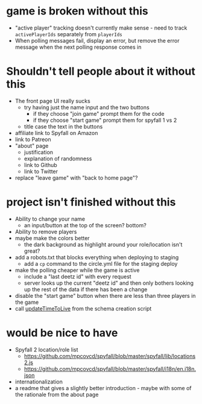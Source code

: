# game is broken without this

- "active player" tracking doesn't currently make sense - need to track `activePlayerIds` separately from `playerIds`
- When polling messages fail, display an error, but remove the error message when the next polling response comes in

# Shouldn't tell people about it without this

- The front page UI really sucks
	- try having just the name input and the two buttons
		- if they choose "join game" prompt them for the code
		- if they choose "start game" prompt them for spyfall 1 vs 2
	- title case the text in the buttons
- affiliate link to Spyfall on Amazon
- link to Patreon
- "about" page
	- justification
	- explanation of randomness
	- link to Github
	- link to Twitter
- replace "leave game" with "back to home page"?

# project isn't finished without this

- Ability to change your name
	- an input/button at the top of the screen?  bottom?
- Ability to remove players
- maybe make the colors better
	- the dark background as highlight around your role/location isn't great?
- add a robots.txt that blocks everything when deploying to staging
	- add a `cp` command to the circle.yml file for the staging deploy
- make the polling cheaper while the game is active
	- include a "last deetz id" with every request
	- server looks up the current "deetz id" and then only bothers looking up the rest of the data if there has been a change
- disable the "start game" button when there are less than three players in the game
- call [updateTimeToLive](https://docs.aws.amazon.com/AWSJavaScriptSDK/latest/AWS/DynamoDB.html#updateTimeToLive-property) from the schema creation script

# would be nice to have

- Spyfall 2 location/role list
	- https://github.com/mpcovcd/spyfall/blob/master/spyfall/lib/locations2.js
	- https://github.com/mpcovcd/spyfall/blob/master/spyfall/i18n/en.i18n.json
- internationalization
- a readme that gives a slightly better introduction - maybe with some of the rationale from the about page

